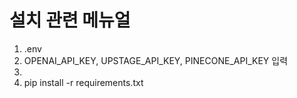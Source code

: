 # 설치 관련 메뉴얼

1. .env
2. OPENAI_API_KEY, UPSTAGE_API_KEY, PINECONE_API_KEY 입력
3. 
4. pip install -r requirements.txt
